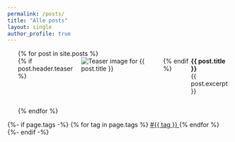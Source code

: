 ```yaml
---
permalink: /posts/
title: "Alle posts"
layout: single
author_profile: true
---
```


<div class="custom-list-container">
<ul style="list-style-type: none;">
  {% for post in site.posts %}
    <li style="margin-bottom: 2em;">
      <a href="{{ post.url }}" style="text-decoration:none;">
        <div style="display: flex; align-items: flex-start;">
          {% if post.header.teaser %}
            <img src="{{ post.header.teaser }}" alt="Teaser image for {{ post.title }}" style="max-width:200px; margin-right:1em;">
          {% endif %}
          <div>
            <div style="font-weight:bold;">{{ post.title }}</div>
            <div>{{ post.excerpt }}</div>
          </div>
        </div>
      </a>
    </li>
  {% endfor %}
</ul>
</div>
{%- if page.tags -%}
    {% for tag in page.tags %}
        <a href="{{site.baseurl}}/archive.html#{{tag | slugize}}">
            #{{ tag }}
        </a>
    {% endfor %}
{%- endif -%}